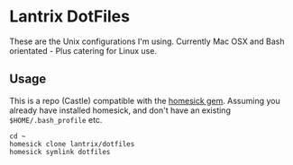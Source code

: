 # Lantrix DotFiles

These are the Unix configurations I'm using.
Currently Mac OSX and Bash orientated - Plus catering for Linux use.

## Usage

This is a repo (Castle) compatible with the [homesick gem](https://github.com/technicalpickles/homesick).
Assuming you already have installed homesick, and don't have an existing `$HOME/.bash_profile` etc.

    cd ~
    homesick clone lantrix/dotfiles
    homesick symlink dotfiles
